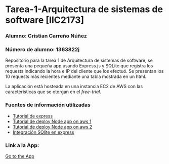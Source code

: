 # Tarea-1-Arquitectura de sistemas de software [IIC2173]

### Alumno: Cristian Carreño Núñez
### Número de alumno: 1363822j

Repositorio para la tarea 1 de Arquitectura de sistemas de software, se presenta una pequeña app usando Express.js y SQLite que registra los requests indicando la hora e IP del cliente que los efectuó. Se presentan los 10 requests más recientes mediante una tabla mostrada en un html.

La aplicación está hosteada en una instancia EC2 de AWS con las caractéristicas que se otorgan en el *free-trial*.

### Fuentes de información utilizadas

* [Tutorial de express](https://zellwk.com/blog/crud-express-mongodb/)
* [Tutorial de deploy Node app on aws 1](https://www.youtube.com/watch?v=IX82eeuCPIg&t=572s)
* [Tutorial de deploy Node app on aws 2](https://www.youtube.com/watch?v=WxhFq64FQzA&t=1484s)
* [Integración SQlite en express](http://expressjs.com/es/guide/database-integration.html)

### Link a la App:

[Go to the App](ec2-52-67-5-115.sa-east-1.compute.amazonaws.com)
	

